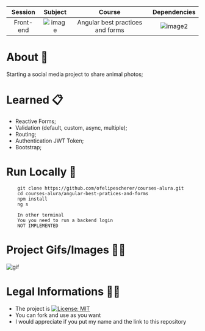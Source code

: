 
| Session| Subject | Course | Dependencies |
| :---: | :---: | :---: | :---: |
| Front-end | ![image](https://img.shields.io/badge/-Angular-DD0031?logo=angular) | Angular best practices and forms | ![image2](https://img.shields.io/badge/-Bootstrap-7952B3?logo=bootstrap&logoColor=white)

# About :blue_book:

Starting a social media project to share animal photos;

# Learned :clipboard:

- Reactive Forms;
- Validation (default, custom, async, multiple);
- Routing;
- Authentication JWT Token;
- Bootstrap;

# Run Locally :open_file_folder:
        git clone https://github.com/ofelipescherer/courses-alura.git
        cd courses-alura/angular-best-pratices-and-forms
        npm install
        ng s
        
        In other terminal
        You you need to run a backend login 
        NOT IMPLEMENTED

# Project Gifs/Images :man_teacher:
![gif](https://user-images.githubusercontent.com/62115215/147481464-2ec68dca-4666-473a-8d1e-8257aebe6c22.gif)

# Legal Informations :woman_judge:

- The project is [![License: MIT](https://img.shields.io/badge/License-MIT-yellow.svg)](https://opensource.org/licenses/MIT)
- You can fork and use as you want
- I would appreciate if you put my name and the link to this repository

